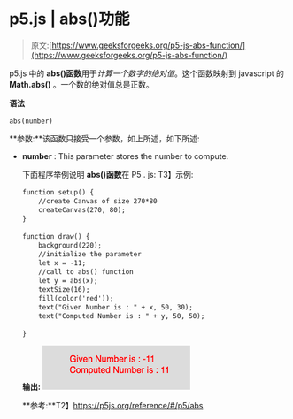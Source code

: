 # p5.js | abs()功能

> 原文:[https://www.geeksforgeeks.org/p5-js-abs-function/](https://www.geeksforgeeks.org/p5-js-abs-function/)

p5.js 中的 **abs()函数**用于*计算一个数字的绝对值*。这个函数映射到 javascript 的 **Math.abs()** 。一个数的绝对值总是正数。

**语法**

```
abs(number)

```

**参数:**该函数只接受一个参数，如上所述，如下所述:

*   **number** : This parameter stores the number to compute.

    下面程序举例说明 **abs()函数**在 P5 . js:
    T3】示例:

    ```
    function setup() {
        //create Canvas of size 270*80  
        createCanvas(270, 80);
    }

    function draw() {
        background(220);
        //initialize the parameter  
        let x = -11;
        //call to abs() function  
        let y = abs(x);
        textSize(16);
        fill(color('red'));
        text("Given Number is : " + x, 50, 30);
        text("Computed Number is : " + y, 50, 50);

    }
    ```

    **输出:**
    ![](img/f3093097e8fd5dea994c4cb6e5a81ff0.png)

    **参考:**T2】https://p5js.org/reference/#/p5/abs